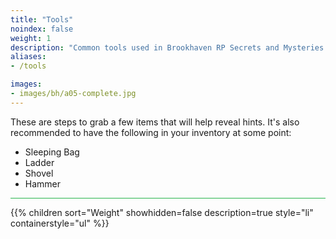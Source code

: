 ```yaml
---
title: "Tools"
noindex: false
weight: 1
description: "Common tools used in Brookhaven RP Secrets and Mysteries and how to get them."
aliases:
- /tools

images:
- images/bh/a05-complete.jpg
---
```


These are steps to grab a few items that will help reveal hints.
It's also recommended to have the following in your inventory at some point:

- Sleeping Bag
- Ladder
- Shovel
- Hammer

<hr style="background-color: #28b44c" size=8>

{{% children sort="Weight" showhidden=false description=true style="li" containerstyle="ul" %}}
